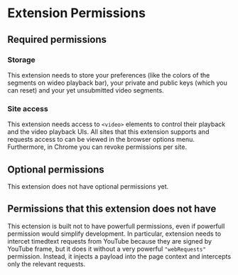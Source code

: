 # Extension Permissions

## Required permissions

### Storage

This extension needs to store your preferences (like the colors of the segments on wideo playback bar), your private and public keys (which you can reset) and your yet unsubmitted video segments. 

### Site access

This extension needs access to `<video>` elements to control their playback and the video playback UIs. All sites that this extension supports and requests access to can be viewed in the browser options menu. Furthermore, in Chrome you can revoke permissions per site.

## Optional permissions

This extension does not have optional permissions yet.

## Permissions that this extension does not have

This ectension is built not to have powerfull permissions, even if powerfull permission would simplify development. In particular, extension needs to intercet timedtext requests from YouTube because they are signed by YouTube frame, but it does it without a very powerful `"webRequests"` permission. Instead, it injects a payload into the page context and intercepts only the relevant requests.
